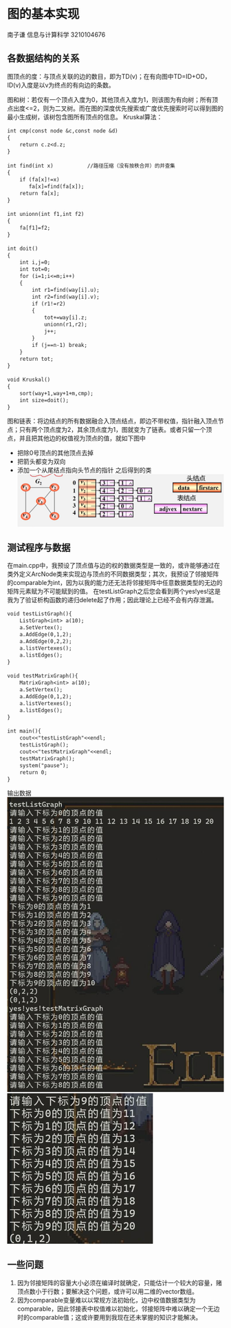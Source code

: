 # 图的基本实现
南子谦 信息与计算科学 3210104676

## 各数据结构的关系
图顶点的度：与顶点关联的边的数目，即为TD(v)；在有向图中TD=ID+OD，ID(v)入度是以v为终点的有向边的条数。

图和树：若仅有一个顶点入度为0，其他顶点入度为1，则该图为有向树；所有顶点出度<=2，则为二叉树。而在图的深度优先搜索或广度优先搜索时可以得到图的最小生成树，该树包含图所有顶点的信息。
Kruskal算法：
```
int cmp(const node &c,const node &d)
{
    return c.z<d.z;
}

int find(int x)           //路径压缩（没有按秩合并）的并查集
{
    if (fa[x]!=x)
       fa[x]=find(fa[x]);
    return fa[x];
}

int unionn(int f1,int f2)
{
    fa[f1]=f2;
}

int doit()
{
    int i,j=0;
    int tot=0;
    for (i=1;i<=m;i++)
    {
        int r1=find(way[i].u);
        int r2=find(way[i].v);
        if (r1!=r2)
        {
            tot+=way[i].z;
            unionn(r1,r2);
            j++;
        }
        if (j==n-1) break;
    }
    return tot;
}

void Kruskal()
{
    sort(way+1,way+1+m,cmp);
    int size=doit(); 
}
```

图和链表：将边结点的所有数据融合入顶点结点，即边不带权值，指针融入顶点节点；只有两个顶点度为2，其余顶点度为1，图就变为了链表。或者只留一个顶点，并且把其他边的权值视为顶点的值，就如下图中
- 把除0号顶点的其他顶点去掉
- 把箭头都变为双向
- 添加一个从尾结点指向头节点的指针
  之后得到的类
![Alt text](3.jpg)


## 测试程序与数据
在main.cpp中，我预设了顶点值与边的权的数据类型是一致的，或许能够通过在类外定义ArcNode类来实现边与顶点的不同数据类型；其次，我预设了邻接矩阵的comparable为int，因为以我的能力还无法将邻接矩阵中任意数据类型的无边的矩阵元素赋为不可能赋到的值。
在testListGraph之后您会看到两个yes!yes!这是我为了验证析构函数的递归delete起了作用；因此理论上已经不会有内存泄漏。
```
void testListGraph(){
    ListGraph<int> a(10);
    a.SetVertex();
    a.AddEdge(0,1,2);
    a.AddEdge(0,2,2);
    a.listVertexes();
    a.listEdges();
}

void testMatrixGraph(){
    MatrixGraph<int> a(10);
    a.SetVertex();
    a.AddEdge(0,1,2);
    a.listVertexes();
    a.listEdges();
}

int main(){
    cout<<"testListGraph"<<endl;
    testListGraph();
    cout<<"testMatrixGraph"<<endl;
    testMatrixGraph();
    system("pause");
    return 0;
}
```
输出数据
![Alt text](1.jpg)
![Alt text](2.jpg)
## 一些问题
1. 因为邻接矩阵的容量大小必须在编译时就确定，只能估计一个较大的容量，赌顶点数小于行数；要解决这个问题，或许可以用二维的vector数组。
2. 因为comparable变量难以以常规方法初始化，边中权值数据类型为comparable，因此邻接表中权值难以初始化，邻接矩阵中难以确定一个无边时的comparable值；这或许要用到我现在还未掌握的知识才能解决。